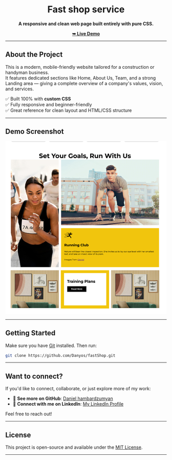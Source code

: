 
<div align="center">

# Fast shop service

**A responsive and clean web page built entirely with pure CSS.**

[**➥ Live Demo**](https://sarah-petrosyan.github.io/Quality-handyman-service/)

</div>

---

## About the Project

This is a modern, mobile-friendly website tailored for a construction or handyman business.  
It features dedicated sections like Home, About Us, Team, and a strong Landing area — giving a complete overview of a company's values, vision, and services.

✅ Built 100% with **custom CSS**  
✅ Fully responsive and beginner-friendly  
✅ Great reference for clean layout and HTML/CSS structure

---

## Demo Screenshot

![Desktop Demo](./img.png "Desktop Demo")

---

## Getting Started

Make sure you have [Git](https://git-scm.com/downloads) installed. Then run:

```bash
git clone https://github.com/Danyos/fastShop.git
```

---

## Want to connect?

If you'd like to connect, collaborate, or just explore more of my work:

- 🔗 **See more on GitHub**: [Daniel hambardzumyan](https://github.com/Danyos)
- 💼 **Connect with me on LinkedIn**: [My LinkedIn Profile](https://www.linkedin.com/in/daniel-hambardzumyan-1a624a15b/)

Feel free to reach out!

---

## License

This project is open-source and available under the [MIT License](LICENSE).

---
